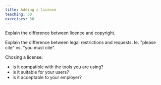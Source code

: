 ```yaml
---
title: Adding a license
teaching: 30
exercises: 30
---
```


Explain the difference between licence and copyright.

Explain the difference between legal restrictions and requests. Ie. "please cite" vs.
"you must cite".

Chosing a license:

 - Is it compatible with the tools you are using?
 - Is it suitable for your users?
 - Is it acceptable to your employer?
